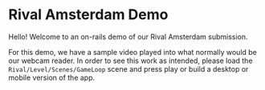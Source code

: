 ﻿# Rival Amsterdam Demo

Hello! Welcome to an on-rails demo of our Rival Amsterdam submission.

For this demo, we have a sample video played into what normally would be our webcam reader. In order to see this work as intended, please load the `Rival/Level/Scenes/GameLoop` scene and press play or build a desktop or mobile version of the app.
